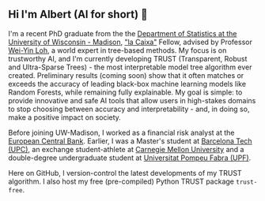## Hi I'm Albert (Al for short) 👋

I'm a recent PhD graduate from the the [Department of Statistics at the University of Wisconsin - Madison](https://stat.wisc.edu/), ["la Caixa"](https://lacaixafoundation.org/en/) Fellow, advised by Professor [Wei-Yin Loh](https://pages.stat.wisc.edu/~loh/index.html), a world expert in tree-based methods. My focus is on trustworthy AI, and I'm currently developing TRUST (Transparent, Robust and Ultra-Sparse Trees) - the most interpretable model tree algorithm ever created. Preliminary results (coming soon) show that it often matches or exceeds the accuracy of leading black-box machine learning models like Random Forests, while remaining fully explainable. My goal is simple: to provide innovative and safe AI tools that allow users in high-stakes domains to stop choosing between accuracy and interpretability - and, in doing so, make a positive impact on society.

Before joining UW-Madison, I worked as a financial risk analyst at the [European Central Bank](https://www.ecb.europa.eu/home/html/index.en.html). Earlier, I was a Master's student at [Barcelona Tech (UPC)](https://www.upc.edu/en/), an exchange student-athlete at [Carnegie Mellon University](https://www.cmu.edu/) and a double-degree undergraduate student at [Universitat Pompeu Fabra (UPF)](https://www.upf.edu/en/home).

Here on GitHub, I version-control the latest developments of my TRUST algorithm. I also host my free (pre-compiled) Python TRUST package `trust-free`.

<!--
**adc-trust-ai/adc-trust-ai** is a ✨ _special_ ✨ repository because its `README.md` (this file) appears on your GitHub profile.

Here are some ideas to get you started:

- 🔭 I’m currently working on ...
- 🌱 I’m currently learning ...
- 👯 I’m looking to collaborate on ...
- 🤔 I’m looking for help with ...
- 💬 Ask me about ...
- 📫 How to reach me: ...
- 😄 Pronouns: ...
- ⚡ Fun fact: ...
-->
